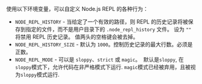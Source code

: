 
使用以下环境变量，可以自定义 Node.js REPL 的各种行为：

 - `NODE_REPL_HISTORY` - 当给定了一个有效的路径，则 REPL 的历史记录将被保存到指定的文件，而不是用户目录下的 `.node_repl_history` 文件。
  设为 `""` 将禁用 REPL 历史记录。
  值两头的空格键会被去掉。
 - `NODE_REPL_HISTORY_SIZE` - 默认为 `1000`。控制历史记录的最大行数。必须是正数。
 - `NODE_REPL_MODE` - 可以是 `sloppy`、`strict` 或 `magic`。
  默认是`sloppy`, 在`sloppy`模式下，允许代码在非严格模式下运行. `magic`模式已经被弃用，且被视为`sloppy`模式运行.

